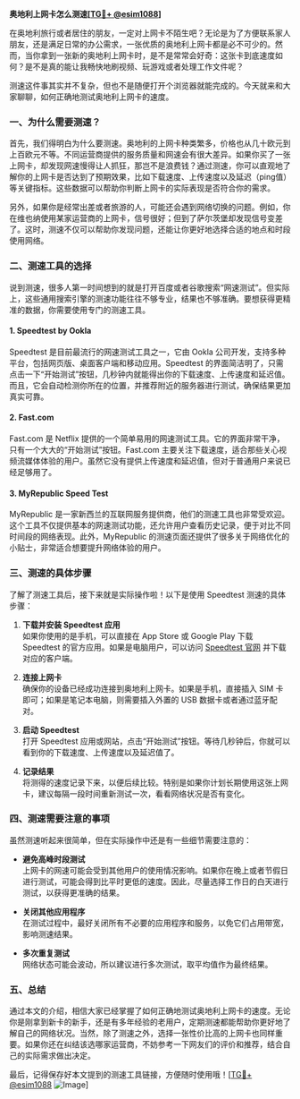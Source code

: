 **奥地利上网卡怎么测速[[TG💪+ @esim1088](https://t.me/s/esim1088)]**

在奥地利旅行或者居住的朋友，一定对上网卡不陌生吧？无论是为了方便联系家人朋友，还是满足日常的办公需求，一张优质的奥地利上网卡都是必不可少的。然而，当你拿到一张新的奥地利上网卡时，是不是常常会好奇：这张卡到底速度如何？是不是真的能让我畅快地刷视频、玩游戏或者处理工作文件呢？

测速这件事其实并不复杂，但也不是随便打开个浏览器就能完成的。今天就来和大家聊聊，如何正确地测试奥地利上网卡的速度。

### 一、为什么需要测速？

首先，我们得明白为什么要测速。奥地利的上网卡种类繁多，价格也从几十欧元到上百欧元不等。不同运营商提供的服务质量和网速会有很大差异。如果你买了一张上网卡，却发现网速慢得让人抓狂，那岂不是浪费钱？通过测速，你可以直观地了解你的上网卡是否达到了预期效果，比如下载速度、上传速度以及延迟（ping值）等关键指标。这些数据可以帮助你判断上网卡的实际表现是否符合你的需求。

另外，如果你是经常出差或者旅游的人，可能还会遇到网络切换的问题。例如，你在维也纳使用某家运营商的上网卡，信号很好；但到了萨尔茨堡却发现信号变差了。这时，测速不仅可以帮助你发现问题，还能让你更好地选择合适的地点和时段使用网络。

### 二、测速工具的选择

说到测速，很多人第一时间想到的就是打开百度或者谷歌搜索“网速测试”。但实际上，这些通用搜索引擎的测速功能往往不够专业，结果也不够准确。要想获得更精准的数据，你需要使用专门的测速工具。

#### 1. Speedtest by Ookla

Speedtest 是目前最流行的网速测试工具之一，它由 Ookla 公司开发，支持多种平台，包括网页版、桌面客户端和移动应用。Speedtest 的界面简洁明了，只需点击一下“开始测试”按钮，几秒钟内就能得出你的下载速度、上传速度和延迟值。而且，它会自动检测你所在的位置，并推荐附近的服务器进行测试，确保结果更加真实可靠。

#### 2. Fast.com

Fast.com 是 Netflix 提供的一个简单易用的网速测试工具。它的界面非常干净，只有一个大大的“开始测试”按钮。Fast.com 主要关注下载速度，适合那些关心视频流媒体体验的用户。虽然它没有提供上传速度和延迟值，但对于普通用户来说已经足够用了。

#### 3. MyRepublic Speed Test

MyRepublic 是一家新西兰的互联网服务提供商，他们的测速工具也非常受欢迎。这个工具不仅提供基本的网速测试功能，还允许用户查看历史记录，便于对比不同时间段的网络表现。此外，MyRepublic 的测速页面还提供了很多关于网络优化的小贴士，非常适合想要提升网络体验的用户。

### 三、测速的具体步骤

了解了测速工具后，接下来就是实际操作啦！以下是使用 Speedtest 测速的具体步骤：

1. **下载并安装 Speedtest 应用**  
   如果你使用的是手机，可以直接在 App Store 或 Google Play 下载 Speedtest 的官方应用。如果是电脑用户，可以访问 [Speedtest 官网](https://www.speedtest.net/) 并下载对应的客户端。

2. **连接上网卡**  
   确保你的设备已经成功连接到奥地利上网卡。如果是手机，直接插入 SIM 卡即可；如果是笔记本电脑，则需要插入外置的 USB 数据卡或者通过蓝牙配对。

3. **启动 Speedtest**  
   打开 Speedtest 应用或网站，点击“开始测试”按钮。等待几秒钟后，你就可以看到你的下载速度、上传速度以及延迟值了。

4. **记录结果**  
   将测得的速度记录下来，以便后续比较。特别是如果你计划长期使用这张上网卡，建议每隔一段时间重新测试一次，看看网络状况是否有变化。

### 四、测速需要注意的事项

虽然测速听起来很简单，但在实际操作中还是有一些细节需要注意的：

- **避免高峰时段测试**  
  上网卡的网速可能会受到其他用户的使用情况影响。如果你在晚上或者节假日进行测试，可能会得到比平时更低的速度。因此，尽量选择工作日的白天进行测试，以获得更准确的结果。

- **关闭其他应用程序**  
  在测试过程中，最好关闭所有不必要的应用程序和服务，以免它们占用带宽，影响测速结果。

- **多次重复测试**  
  网络状态可能会波动，所以建议进行多次测试，取平均值作为最终结果。

### 五、总结

通过本文的介绍，相信大家已经掌握了如何正确地测试奥地利上网卡的速度。无论你是刚拿到新卡的新手，还是有多年经验的老用户，定期测速都能帮助你更好地了解自己的网络状况。当然，除了测速之外，选择一张性价比高的上网卡也同样重要。如果你还在纠结该选哪家运营商，不妨参考一下网友们的评价和推荐，结合自己的实际需求做出决定。

最后，记得保存好本文提到的测速工具链接，方便随时使用哦！[[TG💪+ @esim1088](https://t.me/s/esim1088) ![Image](https://i.postimg.cc/4NQfJmqS/Snipaste-2025-05-13-00-14-12.png)]